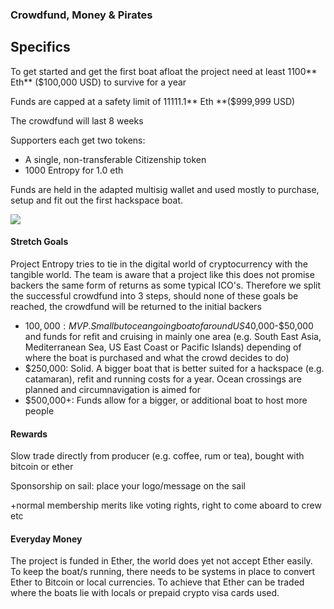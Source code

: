 ### Crowdfund, Money & Pirates

## Specifics

To get started and get the first boat afloat the project need at least 1100** Eth** \($100,000 USD\) to survive for a year 

Funds are capped at a safety limit of 11111.1** Eth **\($999,999 USD\)

The crowdfund will last 8 weeks

Supporters each get two tokens: 

* A single, non-transferable Citizenship token
* 1000 Entropy for 1.0 eth

Funds are held in the adapted multisig wallet and used mostly to purchase, setup and fit out the first hackspace boat.

![](/assets/ether_allocation.png)

#### Stretch Goals

Project Entropy tries to tie in the digital world of cryptocurrency with the tangible world. The team is aware that a project like this does not promise backers the same form of returns as some typical ICO's. Therefore we split the successful crowdfund into 3 steps, should none of these goals be reached, the crowdfund will be returned to the initial backers

* $100,000: MVP. Small but ocean going boat of around US$40,000-$50,000 and funds for refit and cruising in mainly one area \(e.g. South East Asia, Mediterranean Sea, US East Coast or Pacific Islands\) depending of where the boat is purchased and what the crowd decides to do\)
* $250,000: Solid. A bigger boat that is better suited for a hackspace \(e.g. catamaran\), refit and running costs for a year. Ocean crossings are planned and circumnavigation is aimed for
* $500,000+: Funds allow for a bigger, or additional boat to host more people

#### Rewards

Slow trade directly from producer \(e.g. coffee, rum or tea\), bought with bitcoin or ether

Sponsorship on sail: place your logo/message on the sail

+normal membership merits like voting rights, right to come aboard to crew etc

#### Everyday Money

The project is funded in Ether, the world does yet not accept Ether easily. To keep the boat/s running, there needs to be systems in place to convert Ether to Bitcoin or local currencies. To achieve that Ether can be traded where the boats lie with locals or prepaid crypto visa cards used.

